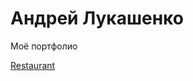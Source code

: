 
# Андрей Лукашенко
Моё портфолио


[Restaurant](https://lukashandrew.github.io/Restaurant/ "Сайт 1")
